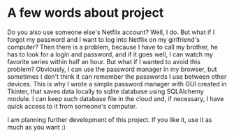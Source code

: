 # A few words about project

Do you also use someone else's Netflix account? Well, I do. But what if I forgot my password and I want to log into Netflix on my girlfriend's computer? Then there is a problem, because I have to call my brother, he has to look for a login and password, and if it goes well, I can watch my favorite series within half an hour. But what if I wanted to avoid this problem? Obviously, I can use the password manager in my browser, but sometimes I don't think it can remember the passwords I use between other devices.
This is why I wrote a simple password manager with GUI created in Tkinter, that saves data locally to sqlite database using SQLAlchemy module. I can keep such database file in the cloud and, if necessary, I have quick access to it from someone's computer.

I am planning further development of this project. If you like it, use it as much as you want :)
